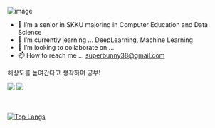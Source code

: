 ![image](https://user-images.githubusercontent.com/48243487/147347475-8fa77723-5df2-4488-ba01-863b1ea9ae06.png)
- 👀 I’m a senior in SKKU majoring in Computer Education and Data Science
- 🌱 I’m currently learning ... DeepLearning, Machine Learning
- 💞️ I’m looking to collaborate on ...
- 📫 How to reach me ... superbunny38@gmail.com

해상도를 높여간다고 생각하며 공부!
<!---
superbunny38/superbunny38 is a ✨ special ✨ repository because its `README.md` (this file) appears on your GitHub profile.
You can click the Preview link to take a look at your changes.
--->



<img src="https://img.shields.io/badge/Python-3766AB?style=flat-square&logo=Python&logoColor=white"/>
<img src="https://img.shields.io/badge/TensorFlow-FF6F00?style=for-the-badge&logo=tensorflow&logoColor=white" />


<br><br>
[![Top Langs](https://github-readme-stats.vercel.app/api/top-langs/?username=superbunny38&layout=compact)](https://github.com/anuraghazra/github-readme-stats)
